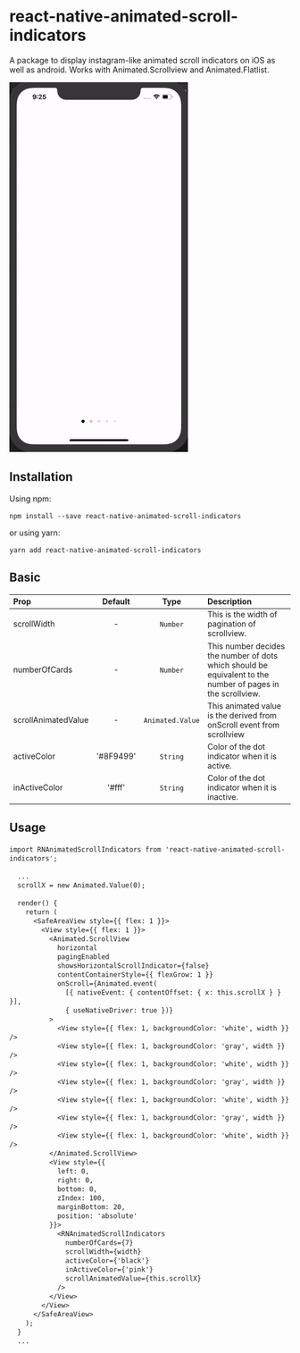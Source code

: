 # react-native-animated-scroll-indicators
A package to display instagram-like animated scroll indicators on iOS as well as android.
Works with Animated.Scrollview and Animated.Flatlist.

![](example.gif)

## Installation
Using npm:
```
npm install --save react-native-animated-scroll-indicators
```
or using yarn:
```
yarn add react-native-animated-scroll-indicators
```

## Basic
| Prop           |     Default     |   Type   | Description                                                                                                 |
| :------------- | :-------------: | :------: | :---------------------------------------------------------------------------------------------------------- |
| scrollWidth     |      -       |  `Number`  | This is the width of pagination of scrollview. |
| numberOfCards   |      -       |  `Number`  | This number decides the number of dots which should be equivalent to the number of pages in the scrollview. |
| scrollAnimatedValue |    -    | `Animated.Value` | This animated value is the derived from onScroll event from scrollview|
| activeColor   |    '#8F9499'   |  `String`  | Color of the dot indicator when it is active. |
| inActiveColor |    '#fff'     |  `String`  | Color of the dot indicator when it is inactive. |

## Usage
```
import RNAnimatedScrollIndicators from 'react-native-animated-scroll-indicators';

  ...
  scrollX = new Animated.Value(0);

  render() {
    return (
      <SafeAreaView style={{ flex: 1 }}>
        <View style={{ flex: 1 }}>
          <Animated.ScrollView
            horizontal
            pagingEnabled
            showsHorizontalScrollIndicator={false}
            contentContainerStyle={{ flexGrow: 1 }}
            onScroll={Animated.event(
              [{ nativeEvent: { contentOffset: { x: this.scrollX } } }],
              { useNativeDriver: true })}
          >
            <View style={{ flex: 1, backgroundColor: 'white', width }} />
            <View style={{ flex: 1, backgroundColor: 'gray', width }} />
            <View style={{ flex: 1, backgroundColor: 'white', width }} />
            <View style={{ flex: 1, backgroundColor: 'gray', width }} />
            <View style={{ flex: 1, backgroundColor: 'white', width }} />
            <View style={{ flex: 1, backgroundColor: 'gray', width }} />
            <View style={{ flex: 1, backgroundColor: 'white', width }} />
          </Animated.ScrollView>
          <View style={{
            left: 0,
            right: 0,
            bottom: 0,
            zIndex: 100,
            marginBottom: 20,
            position: 'absolute'
          }}>
            <RNAnimatedScrollIndicators
              numberOfCards={7}
              scrollWidth={width}
              activeColor={'black'}
              inActiveColor={'pink'}
              scrollAnimatedValue={this.scrollX}
            />
          </View>
        </View>
      </SafeAreaView>
    );
  }
  ...
```
